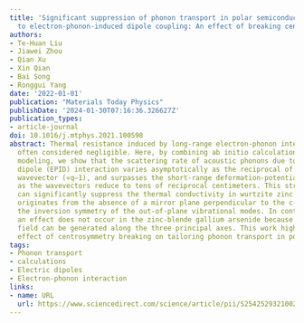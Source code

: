 ```yaml
---
title: 'Significant suppression of phonon transport in polar semiconductors owing
  to electron-phonon-induced dipole coupling: An effect of breaking centrosymmetry'
authors:
- Te-Huan Liu
- Jiawei Zhou
- Qian Xu
- Xin Qian
- Bai Song
- Ronggui Yang
date: '2022-01-01'
publication: "Materials Today Physics"
publishDate: '2024-01-30T07:16:36.326627Z'
publication_types:
- article-journal
doi: 10.1016/j.mtphys.2021.100598
abstract: Thermal resistance induced by long-range electron-phonon interaction is
  often considered negligible. Here, by combining ab initio calculations with analytical
  modeling, we show that the scattering rate of acoustic phonons due to the electron-phonon-induced
  dipole (EPID) interaction varies asymptotically as the reciprocal of the phonon
  wavevector (∝q–1), and surpasses the short-range deformation-potential scattering
  as the wavevectors reduce to tens of reciprocal centimeters. This strong EPID coupling
  can significantly suppress the thermal conductivity in wurtzite zinc oxide, which
  originates from the absence of a mirror plane perpendicular to the c-axis that breaks
  the inversion symmetry of the out-of-plane vibrational modes. In contrast, such
  an effect does not occur in the zinc-blende gallium arsenide because no piezoelectric
  field can be generated along the three principal axes. This work highlights the
  effect of centrosymmetry breaking on tailoring phonon transport in polar semiconductors.
tags:
- Phonon transport
- calculations
- Electric dipoles
- Electron-phonon interaction
links:
- name: URL
  url: https://www.sciencedirect.com/science/article/pii/S2542529321002595
---
```

